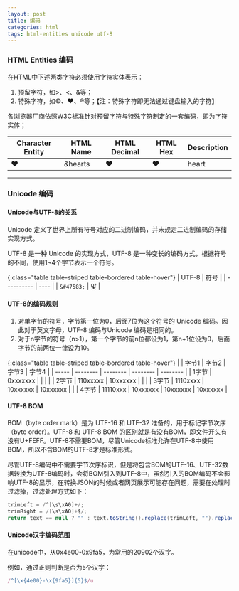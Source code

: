 ```yaml
---
layout: post
title: 编码
categories: html
tags: html-entities unicode utf-8
---
```


### HTML Entities 编码

在HTML中下述两类字符必须使用字符实体表示：<br/>

1. 预留字符，如>、<、&等；
2. 特殊字符，如©、♥、®等；【注：特殊字符即无法通过键盘输入的字符】

各浏览器厂商依照W3C标准针对预留字符与特殊字符制定的一套编码，即为字符实体；

<table class="table table-striped table-bordered table-hover">
	<thead>
		<tr>
		  <th>Character Entity</th>
		  <th>HTML Name</th>
		  <th>HTML Decimal</th>
		  <th>HTML Hex</th>
		  <th>Description</th>
		</tr>
	</thead>
	<tbody>
		<tr>
		  <td>&hearts;</td>
		  <td>&hearts</td>
		  <td>&#9829</td>
		  <td>&#x02665</td>
		  <td>heart</td>
		</tr>
	</tbody>
</table>





------

### Unicode 编码

#### Unicode与UTF-8的关系

Unicode 定义了世界上所有符号对应的二进制编码，并未规定二进制编码的存储实现方式。

UTF-8 是一种 Unicode 的实现方式，UTF-8 是一种变长的编码方式，根据符号的不同，使用1~4个字节表示一个符号。

{:class="table table-striped table-bordered table-hover"}
| UTF-8      | 符号 |
| ---------- | ---- |
| `&#47583;` | 맟   |



#### UTF-8的编码规则

1. 对单字节的符号，字节第一位为0，后面7位为这个符号的 Unicode 编码。因此对于英文字母，UTF-8 编码与Unicode 编码是相同的。
2. 对于n字节的符号（n>1），第一个字节的前n位都设为1，第n+1位设为0，后面字节的前两位一律设为10。


{:class="table table-striped table-bordered table-hover"}
|       | 字节1    | 字节2    | 字节3    | 字节4    |
| ----- | -------- | -------- | -------- | -------- |
| 1字节 | 0xxxxxxx |          |          |          |
| 2字节 | 110xxxxx | 10xxxxxx |          |          |
| 3字节 | 1110xxxx | 10xxxxxx | 10xxxxxx |          |
| 4字节 | 11110xxx | 10xxxxxx | 10xxxxxx | 10xxxxxx |



#### UTF-8 BOM

BOM（byte order mark）是为 UTF-16 和 UTF-32 准备的，用于标记字节次序（byte order）。UTF-8 和 UTF-8 BOM 的区别就是有没有BOM，即文件开头有没有U+FEFF。UTF-8不需要BOM，尽管Unicode标准允许在UTF-8中使用BOM，所以不含BOM的UTF-8才是标准形式。

尽管UTF-8编码中不需要字节次序标识，但是将包含BOM的UTF-16、UTF-32数据转换为UTF-8编码时，会将BOM引入到UTF-8中，虽然引入的BOM编码不会影响UTF-8的显示，在转换JSON的时候或者网页展示可能存在问题，需要在处理时过滤掉，过滤处理方式如下：

```java
trimLeft = /^[\s\xA0]+/;
trimRight = /[\s\xA0]+$/;
return text == null ? "" : text.toString().replace(trimLeft, "").replace(trimRight, "");
```



#### Unicode汉字编码范围

在unicode中，从0x4e00-0x9fa5，为常用的20902个汉字。

例如，通过正则判断是否为5个汉字：

```js
/^[\x{4e00}-\x{9fa5}]{5}$/u
```